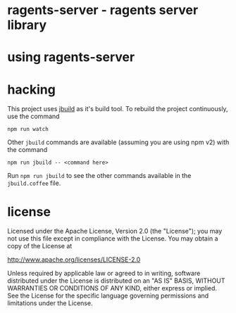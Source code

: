 ragents-server - ragents server library
================================================================================




using ragents-server
================================================================================




hacking
================================================================================

This project uses [jbuild](https://www.npmjs.com/package/jbuild) as it's
build tool.  To rebuild the project continuously, use the command

    npm run watch

Other `jbuild` commands are available (assuming you are using npm v2) with
the command

    npm run jbuild -- <command here>

Run `npm run jbuild` to see the other commands available in the `jbuild.coffee`
file.



license
================================================================================

Licensed under the Apache License, Version 2.0 (the "License");
you may not use this file except in compliance with the License.
You may obtain a copy of the License at

<http://www.apache.org/licenses/LICENSE-2.0>

Unless required by applicable law or agreed to in writing, software
distributed under the License is distributed on an "AS IS" BASIS,
WITHOUT WARRANTIES OR CONDITIONS OF ANY KIND, either express or implied.
See the License for the specific language governing permissions and
limitations under the License.
